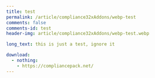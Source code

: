 ```yaml
---
title: test
permalink: /article/compliance32xAddons/webp-test
comments: false
comments-id: test
header-img: article/compliance32xAddons/webp-test.webp

long_text: this is just a test, ignore it

download:
  - nothing:
    - https://compliancepack.net/
---
```

